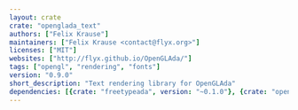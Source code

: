 ```yaml
---
layout: crate
crate: "openglada_text"
authors: ["Felix Krause"]
maintainers: ["Felix Krause <contact@flyx.org>"]
licenses: ["MIT"]
websites: ["http://flyx.github.io/OpenGLAda/"]
tags: ["opengl", "rendering", "fonts"]
version: "0.9.0"
short_description: "Text rendering library for OpenGLAda"
dependencies: [{crate: "freetypeada", version: "~0.1.0"}, {crate: "openglada", version: "~0.9.0"}]
---
```



